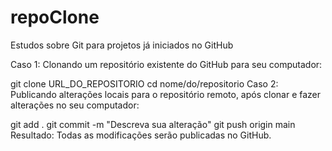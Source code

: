 # repoClone
Estudos sobre Git para projetos já iniciados no GitHub

Caso 1: Clonando um repositório existente do GitHub para seu computador:

git clone URL_DO_REPOSITORIO
cd nome/do/repositorio
Caso 2: Publicando alterações locais para o repositório remoto, após clonar e fazer alterações no seu computador:

git add .
git commit -m "Descreva sua alteração"
git push origin main Resultado: Todas as modificações serão publicadas no GitHub.